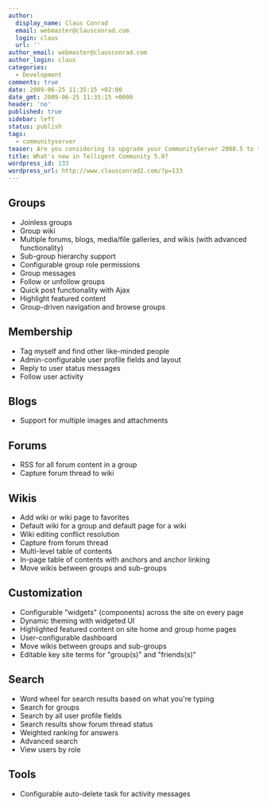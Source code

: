 ```yaml
---
author:
  display_name: Claus Conrad
  email: webmaster@clausconrad.com
  login: claus
  url: ''
author_email: webmaster@clausconrad.com
author_login: claus
categories:
  - Development
comments: true
date: 2009-06-25 11:35:15 +02:00
date_gmt: 2009-06-25 11:35:15 +0000
header: 'no'
published: true
sidebar: left
status: publish
tags:
  - communityserver
teaser: Are you considering to upgrade your CommunityServer 2008.5 to the newest edition 5.0, now dubbed Telligent Community? Here's a list of differences between the two versions.
title: What's new in Telligent Community 5.0?
wordpress_id: 133
wordpress_url: http://www.clausconrad2.com/?p=133
---
```

## Groups

*   Joinless groups
*   Group wiki
*   Multiple forums, blogs, media/file galleries, and wikis (with advanced functionality)
*   Sub-group hierarchy support
*   Configurable group role permissions
*   Group messages
*   Follow or unfollow groups
*   Quick post functionality with Ajax
*   Highlight featured content
*   Group-driven navigation and browse groups

## Membership

*   Tag myself and find other like-minded people
*   Admin-configurable user profile fields and layout
*   Reply to user status messages
*   Follow user activity

## Blogs

*   Support for multiple images and attachments

## Forums

*   RSS for all forum content in a group
*   Capture forum thread to wiki

## Wikis

*   Add wiki or wiki page to favorites
*   Default wiki for a group and default page for a wiki
*   Wiki editing conflict resolution
*   Capture from forum thread
*   Multi-level table of contents
*   In-page table of contents with anchors and anchor linking
*   Move wikis between groups and sub-groups

## Customization

*   Configurable "widgets" (components) across the site on every page
*   Dynamic theming with widgeted UI
*   Highlighted featured content on site home and group home pages
*   User-configurable dashboard
*   Move wikis between groups and sub-groups
*   Editable key site terms for "group(s)" and "friends(s)"

## Search

*   Word wheel for search results based on what you're typing
*   Search for groups
*   Search by all user profile fields
*   Search results show forum thread status
*   Weighted ranking for answers
*   Advanced search
*   View users by role

## Tools

*   Configurable auto-delete task for activity messages
